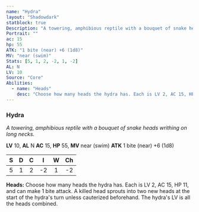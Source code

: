 ```yaml
---
name: "Hydra"
layout: "Shadowdark"
statblock: true
Description: "A towering, amphibious reptile with a bouquet of snake heads writhing on long necks."
Portrait: ""
ac: 15
hp: 55
ATK: "1 bite (near) +6 (1d8)"
MV: "near (swim)"
Stats: [5, 1, 2, -2, 1, -2]
AL: N
LV: 10
Source: "Core"
Abilities:
  - name: "Heads"
    desc: "Choose how many heads the hydra has. Each is LV 2, AC 15, HP 11, and can make 1 bite attack. A killed head sprouts into two new heads at the start of the hydra's turn unless cauterized beforehand. The hydra's LV is all the heads combined."
---
```


### Hydra

_A towering, amphibious reptile with a bouquet of snake heads writhing on long necks._

**LV** 10, **AL** N
**AC** 15, **HP** 55, **MV** near (swim)
**ATK** 1 bite (near) +6 (1d8)

|  S  |  D  |  C  |  I  |  W  |  Ch  |
|:---:|:---:|:---:|:---:|:---:|:----:|
| 5 | 1 | 2 | -2 | 1 | -2 |

**Heads:** Choose how many heads the hydra has. Each is LV 2, AC 15, HP 11, and can make 1 bite attack. A killed head sprouts into two new heads at the start of the hydra's turn unless cauterized beforehand. The hydra's LV is all the heads combined.

